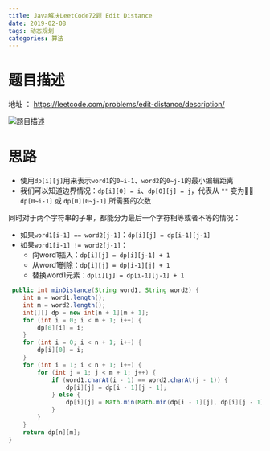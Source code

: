 ```yaml
---
title: Java解决LeetCode72题 Edit Distance
date: 2019-02-08
tags: 动态规划
categories: 算法
---
```


# 题目描述

地址 ： https://leetcode.com/problems/edit-distance/description/

![题目描述](https://images.morethink.cn/7a55770b0fb66c36ef3f3eead5dc5174.png "题目描述")

<!-- more -->

# 思路

-   使用`dp[i][j]`用来表示`word1`的`0~i-1`、`word2`的`0~j-1`的最小编辑距离
-   我们可以知道边界情况：`dp[i][0] = i`、`dp[0][j] = j`，代表从 `""` 变为 `dp[0~i-1]` 或 `dp[0][0~j-1]` 所需要的次数

同时对于两个字符串的子串，都能分为最后一个字符相等或者不等的情况：

-   如果`word1[i-1] == word2[j-1]`：`dp[i][j] = dp[i-1][j-1]`
-   如果`word1[i-1] != word2[j-1]`：  
    -   向word1插入：`dp[i][j] = dp[i][j-1] + 1`
    -   从word1删除：`dp[i][j] = dp[i-1][j] + 1`
    -   替换word1元素：`dp[i][j] = dp[i-1][j-1] + 1`

```java
 public int minDistance(String word1, String word2) {
    int n = word1.length();
    int m = word2.length();
    int[][] dp = new int[n + 1][m + 1];
    for (int i = 0; i < m + 1; i++) {
        dp[0][i] = i;
    }
    for (int i = 0; i < n + 1; i++) {
        dp[i][0] = i;
    }
    for (int i = 1; i < n + 1; i++) {
        for (int j = 1; j < m + 1; j++) {
            if (word1.charAt(i - 1) == word2.charAt(j - 1)) {
                dp[i][j] = dp[i - 1][j - 1];
            } else {
                dp[i][j] = Math.min(Math.min(dp[i - 1][j], dp[i][j - 1]), dp[i - 1][j - 1]) + 1;
            }
        }
    }
    return dp[n][m];
}
```
